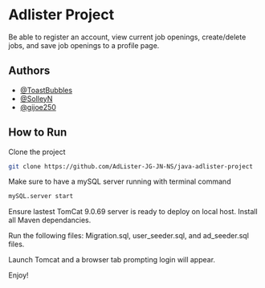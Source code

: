 
# Adlister Project

Be able to register an account, view current job openings, create/delete jobs, and save job openings to a profile page.


## Authors

- [@ToastBubbles](https://www.github.com/ToastBubbles)
- [@SolleyN](https://github.com/SolleyN)
- [@gijoe250](https://github.com/gijoe250)


## How to Run
Clone the project
```bash 
git clone https://github.com/AdLister-JG-JN-NS/java-adlister-project
```


Make sure to have a mySQL server running with terminal command
```bash
mySQL.server start
```
Ensure lastest TomCat 9.0.69 server is ready to deploy on local host. Install all Maven dependancies.

Run the following files: Migration.sql, user_seeder.sql, and ad_seeder.sql files.


Launch Tomcat and a browser tab prompting login will appear.

Enjoy!



